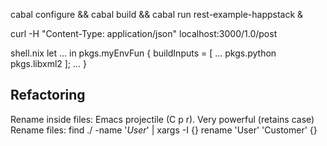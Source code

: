 cabal configure && cabal build && cabal run rest-example-happstack &

curl -H "Content-Type: application/json" localhost:3000/1.0/post

shell.nix
let 
  ...
in pkgs.myEnvFun {
  buildInputs = [
    ...
    pkgs.python
    pkgs.libxml2
  ];
 ...
 }

## Refactoring

Rename inside files: Emacs projectile (C p r). Very powerful (retains case)
Rename files: find ./ -name '*User*' | xargs -I {} rename 'User' 'Customer' {}